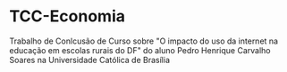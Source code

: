 # TCC-Economia
Trabalho de Conlcusão de Curso sobre "O impacto do uso da internet na educação em escolas rurais do DF" do aluno Pedro Henrique Carvalho Soares na Universidade Católica de Brasília
